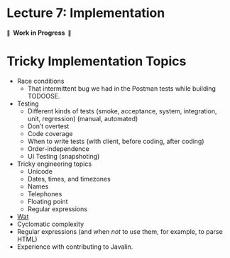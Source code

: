 # Lecture 7: Implementation

**<small>🚧</small>  Work in Progress  <small>🚧</small>**

# Tricky Implementation Topics

- Race conditions
  - That intermittent bug we had in the Postman tests while building TODOOSE.
- Testing
  - Different kinds of tests (smoke, acceptance, system, integration, unit, regression) (manual, automated)
  - Don’t overtest
  - Code coverage
  - When to write tests (with client, before coding, after coding)
  - Order-independence
  - UI Testing (snapshoting)
- Tricky engineering topics
  - Unicode
  - Dates, times, and timezones
  - Names
  - Telephones
  - Floating point
  - Regular expressions
- [Wat](https://www.destroyallsoftware.com/talks/wat)
- Cyclomatic complexity
- Regular expressions (and when _not_ to use them, for example, to parse HTML)
- Experience with contributing to Javalin.

